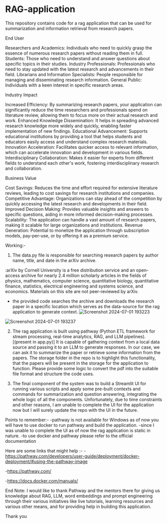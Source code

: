# RAG-application
This repository contains code for a rag application that can be used for summarization and information retrieval from research papers.  

End User

Researchers and Academics: Individuals who need to quickly grasp the essence of numerous research papers without reading them in full.
Students: Those who need to understand and answer questions about specific topics in their studies.
Industry Professionals: Professionals who need to stay updated with the latest research and advancements in their field.
Librarians and Information Specialists: People responsible for managing and disseminating research information.
General Public: Individuals with a keen interest in specific research areas.


Industry Impact


Increased Efficiency: By summarizing research papers, your application can significantly reduce the time researchers and professionals spend on literature review, allowing them to focus more on their actual research and work.
Enhanced Knowledge Dissemination: It helps in spreading advanced research knowledge more widely and quickly, enabling faster implementation of new findings.
Educational Advancement: Supports educational institutions by providing a tool that helps students and educators easily access and understand complex research materials.
Innovation Acceleration: Facilitates quicker access to relevant information, which can accelerate innovation and development in various fields.
Interdisciplinary Collaboration: Makes it easier for experts from different fields to understand each other's work, fostering interdisciplinary research and collaboration.

Business Value


Cost Savings: Reduces the time and effort required for extensive literature reviews, leading to cost savings for research institutions and companies.
Competitive Advantage: Organizations can stay ahead of the competition by quickly accessing the latest research and developments in their field.
Improved Decision Making: Provides valuable insights and answers to specific questions, aiding in more informed decision-making processes.
Scalability: The application can handle a vast amount of research papers, making it scalable for large organizations and institutions.
Revenue Generation: Potential to monetize the application through subscription models, pay-per-use, or by offering it as a premium service.



Working:-
1. The data.py file is responsible for searching research papers by author name, title, and date in the arXiv archive. 

:arXiv by Cornell University
 is a free distribution service and an open-access archive for nearly 2.4 million scholarly articles in the fields of physics, mathematics, computer science, quantitative biology, quantitative finance, statistics, electrical engineering and systems science, and economics. Materials on this site are not peer-reviewed by arXiv.

- the provided code searches the archive and downloads the research paper in a specific location which serves as the data-source for the rag application to generate context.
![Screenshot 2024-07-01 193223](https://github.com/Ayush-Aditya/RAG-application/assets/162690292/25d19fab-c930-4497-b701-f323db75039b)


![Screenshot 2024-07-01 193237](https://github.com/Ayush-Aditya/RAG-application/assets/162690292/4381f547-82a3-4ad8-8815-fa3aeac63703)



  2. The rag application is built using pathway (Python ETL framework for stream processing, real-time analytics, RAG, and LLM pipelines).
   [(present in app.py)]
     It is capable of gathering context from a local data source and passing it to an LLM to generate responses. In our case, we can ask it to summarize the paper or retrieve some information  from the papers. The storage folder in the repo is to highlight this functionality, that the papers will be present in the storage for the application to function.  Please provide some logic to convert the pdf into the suitable file format and structure the code uses.
     


3. The final component of the system was  to build a Streamlit UI for running various scripts and apply some pre-built contexts and commands for summarization and question answering, integrating the whole logic of all the components. Unfortunately, due to time constraints and other reasons, I am unable to complete the UI for the application now but I will surely update the repo with the UI in the future.



Points to remember:-
-pathway is not available for Windows as of now you will have to use docker to run pathway and build the application.
-since I was unable to complete the UI as of now the rag application is static in nature.
-to use docker and pathway please refer to the official documentation

Here are some links that might help :-
-https://pathway.com/developers/user-guide/deployment/docker-deployment/#using-the-pathway-image

-https://pathway.com/

-https://docs.docker.com/manuals/

End Note:
I would like  to thank Pathway and the mentors there for giving us knowledge about RAG, LLM, word embeddings and prompt engineering through their various initiatives like live tutorials, learning resources and various other means, and for providing help in building this application.




Thank you 
